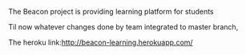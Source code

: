 The Beacon project is providing learning platform for students

Til now whatever changes done by team integrated to master branch,

The heroku link:http://beacon-learning.herokuapp.com/

